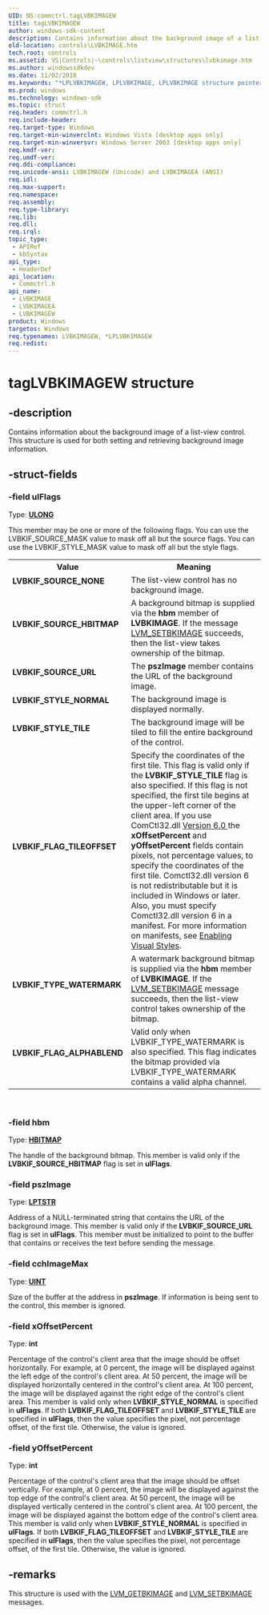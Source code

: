 ```yaml
---
UID: NS:commctrl.tagLVBKIMAGEW
title: tagLVBKIMAGEW
author: windows-sdk-content
description: Contains information about the background image of a list-view control. This structure is used for both setting and retrieving background image information.
old-location: controls\LVBKIMAGE.htm
tech.root: controls
ms.assetid: VS|Controls|~\controls\listview\structures\lvbkimage.htm
ms.author: windowssdkdev
ms.date: 11/02/2018
ms.keywords: "*LPLVBKIMAGEW, LPLVBKIMAGE, LPLVBKIMAGE structure pointer [Windows Controls], LVBKIF_FLAG_ALPHABLEND, LVBKIF_FLAG_TILEOFFSET, LVBKIF_SOURCE_HBITMAP, LVBKIF_SOURCE_NONE, LVBKIF_SOURCE_URL, LVBKIF_STYLE_NORMAL, LVBKIF_STYLE_TILE, LVBKIF_TYPE_WATERMARK, LVBKIMAGE, LVBKIMAGE structure [Windows Controls], LVBKIMAGEA, LVBKIMAGEW, _win32_LVBKIMAGE, _win32_LVBKIMAGE_cpp, commctrl/LPLVBKIMAGE, commctrl/LVBKIMAGE, commctrl/LVBKIMAGEA, commctrl/LVBKIMAGEW, controls.LVBKIMAGE, controls._win32_LVBKIMAGE, tagLVBKIMAGEW"
ms.prod: windows
ms.technology: windows-sdk
ms.topic: struct
req.header: commctrl.h
req.include-header: 
req.target-type: Windows
req.target-min-winverclnt: Windows Vista [desktop apps only]
req.target-min-winversvr: Windows Server 2003 [desktop apps only]
req.kmdf-ver: 
req.umdf-ver: 
req.ddi-compliance: 
req.unicode-ansi: LVBKIMAGEW (Unicode) and LVBKIMAGEA (ANSI)
req.idl: 
req.max-support: 
req.namespace: 
req.assembly: 
req.type-library: 
req.lib: 
req.dll: 
req.irql: 
topic_type:
 - APIRef
 - kbSyntax
api_type:
 - HeaderDef
api_location:
 - Commctrl.h
api_name:
 - LVBKIMAGE
 - LVBKIMAGEA
 - LVBKIMAGEW
product: Windows
targetos: Windows
req.typenames: LVBKIMAGEW, *LPLVBKIMAGEW
req.redist: 
---
```


# tagLVBKIMAGEW structure


## -description


Contains information about the background image of a list-view control. This structure is used for both setting and retrieving background image information. 


## -struct-fields




### -field ulFlags

Type: <b><a href="https://msdn.microsoft.com/4553cafc-450e-4493-a4d4-cb6e2f274d46">ULONG</a></b>

This member may be one or more of the following flags. You can use the LVBKIF_SOURCE_MASK value to mask off all but the source flags. You can use the LVBKIF_STYLE_MASK value to mask off all but the style flags. 

<table>
<tr>
<th>Value</th>
<th>Meaning</th>
</tr>
<tr>
<td width="40%"><a id="LVBKIF_SOURCE_NONE"></a><a id="lvbkif_source_none"></a><dl>
<dt><b>LVBKIF_SOURCE_NONE</b></dt>
</dl>
</td>
<td width="60%">
The list-view control has no background image. 

</td>
</tr>
<tr>
<td width="40%"><a id="LVBKIF_SOURCE_HBITMAP"></a><a id="lvbkif_source_hbitmap"></a><dl>
<dt><b>LVBKIF_SOURCE_HBITMAP</b></dt>
</dl>
</td>
<td width="60%">
A background bitmap is supplied via the <b>hbm</b> member of <b>LVBKIMAGE</b>.  If the message <a href="https://msdn.microsoft.com/8fdd363c-ac12-498b-80b7-aaa5741cfd76">LVM_SETBKIMAGE</a> succeeds, then the list-view takes ownership of the bitmap.

</td>
</tr>
<tr>
<td width="40%"><a id="LVBKIF_SOURCE_URL"></a><a id="lvbkif_source_url"></a><dl>
<dt><b>LVBKIF_SOURCE_URL</b></dt>
</dl>
</td>
<td width="60%">
The <b>pszImage</b> member contains the URL of the background image. 

</td>
</tr>
<tr>
<td width="40%"><a id="LVBKIF_STYLE_NORMAL"></a><a id="lvbkif_style_normal"></a><dl>
<dt><b>LVBKIF_STYLE_NORMAL</b></dt>
</dl>
</td>
<td width="60%">
The background image is displayed normally. 

</td>
</tr>
<tr>
<td width="40%"><a id="LVBKIF_STYLE_TILE"></a><a id="lvbkif_style_tile"></a><dl>
<dt><b>LVBKIF_STYLE_TILE</b></dt>
</dl>
</td>
<td width="60%">
The background image will be tiled to fill the entire background of the control.

</td>
</tr>
<tr>
<td width="40%"><a id="LVBKIF_FLAG_TILEOFFSET"></a><a id="lvbkif_flag_tileoffset"></a><dl>
<dt><b>LVBKIF_FLAG_TILEOFFSET</b></dt>
</dl>
</td>
<td width="60%">
Specify the coordinates of the first tile. This flag is valid only if the <b>LVBKIF_STYLE_TILE</b> flag is also specified. If this flag is not specified, the first tile begins at the upper-left corner of the client area. If you use ComCtl32.dll <a href="https://msdn.microsoft.com/1B524A91-B433-4968-9546-8A6AFB67E89C"> Version 6.0 </a> the <b>xOffsetPercent</b> and <b>yOffsetPercent</b> fields contain pixels, not percentage values, to specify the coordinates of the first tile. Comctl32.dll version 6 is not redistributable but it is included in Windows or later. Also, you must specify Comctl32.dll version 6 in a manifest. For more information on manifests, see <a href="https://msdn.microsoft.com/eb6c2469-25b9-43c4-a6ca-391a7b2859b3">Enabling Visual Styles</a>.

</td>
</tr>
<tr>
<td width="40%"><a id="LVBKIF_TYPE_WATERMARK"></a><a id="lvbkif_type_watermark"></a><dl>
<dt><b>LVBKIF_TYPE_WATERMARK</b></dt>
</dl>
</td>
<td width="60%">
A watermark background bitmap is supplied via the <b>hbm</b> member of <b>LVBKIMAGE</b>. If the <a href="https://msdn.microsoft.com/8fdd363c-ac12-498b-80b7-aaa5741cfd76">LVM_SETBKIMAGE</a> message succeeds, then the list-view control takes ownership of the bitmap.

</td>
</tr>
<tr>
<td width="40%"><a id="LVBKIF_FLAG_ALPHABLEND"></a><a id="lvbkif_flag_alphablend"></a><dl>
<dt><b>LVBKIF_FLAG_ALPHABLEND</b></dt>
</dl>
</td>
<td width="60%">
Valid only when LVBKIF_TYPE_WATERMARK is also specified.  This flag indicates the bitmap provided via LVBKIF_TYPE_WATERMARK contains a valid alpha channel.

</td>
</tr>
</table>
 


### -field hbm

Type: <b><a href="https://msdn.microsoft.com/4553cafc-450e-4493-a4d4-cb6e2f274d46">HBITMAP</a></b>

The handle of the background bitmap. This member is valid only if the 
					<b>LVBKIF_SOURCE_HBITMAP</b> flag is set in 
					<b>ulFlags</b>. 


### -field pszImage

Type: <b><a href="https://msdn.microsoft.com/4553cafc-450e-4493-a4d4-cb6e2f274d46">LPTSTR</a></b>

Address of a NULL-terminated string that contains the URL of the background image. This member is valid only if the 
					<b>LVBKIF_SOURCE_URL</b> flag is set in 
					<b>ulFlags</b>. This member must be initialized to point to the buffer that contains or receives the text before sending the message. 


### -field cchImageMax

Type: <b><a href="https://msdn.microsoft.com/4553cafc-450e-4493-a4d4-cb6e2f274d46">UINT</a></b>

Size of the buffer at the address in 
					<b>pszImage</b>. If information is being sent to the control, this member is ignored. 


### -field xOffsetPercent

Type: <b>int</b>

Percentage of the control's client area that the image should be offset horizontally. For example, at 0 percent, the image will be displayed against the left edge of the control's client area. At 50 percent, the image will be displayed horizontally centered in the control's client area. At 100 percent, the image will be displayed against the right edge of the control's client area. This member is valid only when 
					<b>LVBKIF_STYLE_NORMAL</b> is specified in 
					<b>ulFlags</b>. If both <b>LVBKIF_FLAG_TILEOFFSET</b> and <b>LVBKIF_STYLE_TILE</b> are specified in <b>ulFlags</b>, then the value specifies the pixel, not percentage offset, of the first tile. Otherwise, the value is ignored.  


### -field yOffsetPercent

Type: <b>int</b>

Percentage of the control's client area that the image should be offset vertically. For example, at 0 percent, the image will be displayed against the top edge of the control's client area. At 50 percent, the image will be displayed vertically centered in the control's client area. At 100 percent, the image will be displayed against the bottom edge of the control's client area. This member is valid only when 
					<b>LVBKIF_STYLE_NORMAL</b> is specified in 
					<b>ulFlags</b>. If both <b>LVBKIF_FLAG_TILEOFFSET</b> and <b>LVBKIF_STYLE_TILE</b> are specified in <b>ulFlags</b>, then the value specifies the pixel, not percentage offset, of the first tile. Otherwise, the value is ignored.  


## -remarks



This structure is used with the <a href="https://msdn.microsoft.com/db0e8f31-746a-4a16-b689-68da696e3657">LVM_GETBKIMAGE</a> and <a href="https://msdn.microsoft.com/8fdd363c-ac12-498b-80b7-aaa5741cfd76">LVM_SETBKIMAGE</a> messages. 



